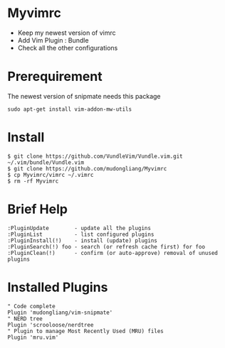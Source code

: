 # Myvimrc
* Keep my newest version of vimrc
* Add Vim Plugin : Bundle
* Check all the other configurations

# Prerequirement
The newest version of snipmate needs this package

    sudo apt-get install vim-addon-mw-utils

# Install 

    $ git clone https://github.com/VundleVim/Vundle.vim.git ~/.vim/bundle/Vundle.vim
    $ git clone https://github.com/mudongliang/Myvimrc
    $ cp Myvimrc/vimrc ~/.vimrc
    $ rm -rf Myvimrc

# Brief Help

    :PluginUpdate        - update all the plugins
    :PluginList          - list configured plugins
    :PluginInstall(!)    - install (update) plugins
    :PluginSearch(!) foo - search (or refresh cache first) for foo
    :PluginClean(!)      - confirm (or auto-approve) removal of unused plugins

# Installed Plugins

    " Code complete
    Plugin 'mudongliang/vim-snipmate' 
    " NERD tree
    Plugin 'scrooloose/nerdtree 
	" Plugin to manage Most Recently Used (MRU) files
	Plugin 'mru.vim'


